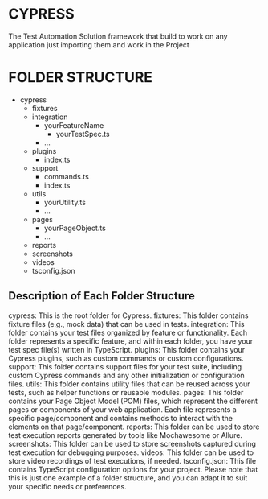  # CYPRESS 
The  Test Automation Solution framework that build to work on any application just importing them and work in the  Project

<B> <H1>FOLDER STRUCTURE </H1> </B>
- cypress
  - fixtures
  - integration
    - yourFeatureName
      - yourTestSpec.ts
    - ...
  - plugins
    - index.ts
  - support
    - commands.ts
    - index.ts
  - utils
    - yourUtility.ts
    - ...
  - pages
    - yourPageObject.ts
    - ...
  - reports
  - screenshots
  - videos
  - tsconfig.json
 
<h2> Description of Each Folder Structure</h2>

cypress: This is the root folder for Cypress.
fixtures: This folder contains fixture files (e.g., mock data) that can be used in tests.
integration: This folder contains your test files organized by feature or functionality. Each folder represents a specific feature, and within each folder, you have your test spec file(s) written in TypeScript.
plugins: This folder contains your Cypress plugins, such as custom commands or custom configurations.
support: This folder contains support files for your test suite, including custom Cypress commands and any other initialization or configuration files.
utils: This folder contains utility files that can be reused across your tests, such as helper functions or reusable modules.
pages: This folder contains your Page Object Model (POM) files, which represent the different pages or components of your web application. Each file represents a specific page/component and contains methods to interact with the elements on that page/component.
reports: This folder can be used to store test execution reports generated by tools like Mochawesome or Allure.
screenshots: This folder can be used to store screenshots captured during test execution for debugging purposes.
videos: This folder can be used to store video recordings of test executions, if needed.
tsconfig.json: This file contains TypeScript configuration options for your project.
Please note that this is just one example of a folder structure, and you can adapt it to suit your specific needs or preferences.
